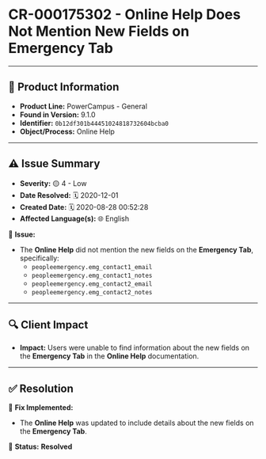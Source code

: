 # CR-000175302 - Online Help Does Not Mention New Fields on Emergency Tab

---

## 📌 Product Information  
- **Product Line:** PowerCampus - General  
- **Found in Version:** 9.1.0  
- **Identifier:** `0b12df301b44451024818732604bcba0`  
- **Object/Process:** Online Help  

---

## ⚠️ Issue Summary  
- **Severity:** 🟡 4 - Low  
- **Date Resolved:** 🗓️ 2020-12-01  
- **Created Date:** 🗓️ 2020-08-28 00:52:28  
- **Affected Language(s):** 🌐 English  

🔹 **Issue:**  
- The **Online Help** did not mention the new fields on the **Emergency Tab**, specifically:
  - `peopleemergency.emg_contact1_email`
  - `peopleemergency.emg_contact1_notes`
  - `peopleemergency.emg_contact2_email`
  - `peopleemergency.emg_contact2_notes`

---

## 🔍 Client Impact  
- **Impact:** Users were unable to find information about the new fields on the **Emergency Tab** in the **Online Help** documentation.

---

## ✅ Resolution  
🔧 **Fix Implemented:**  
- The **Online Help** was updated to include details about the new fields on the **Emergency Tab**.

🚀 **Status:** **Resolved**
